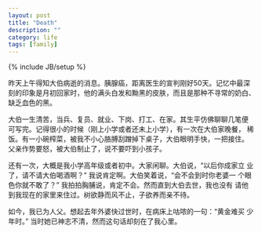 ```yaml
---
layout: post
title: "Death"
description: ""
category: life
tags: [family]
---
```

{% include JB/setup %}

昨天上午得知大伯病逝的消息。胰腺癌，距离医生的宣判刚好50天。记忆中最深
刻的印象是月初回家时，他的满头白发和黝黑的皮肤，而且是那种不寻常的奶白、
缺乏血色的黑。

大伯一生清苦，当兵、复员、就业、下岗、打工、在家。其生平仿佛聊聊几笔便
可写完。记得很小的时候（刚上小学或者还未上小学），有一次在大伯家晚餐，
稀饭。有一小碗榨菜，被我不小心胳膊刮蹭掉下桌子，大伯眼明手快，一把接住。
父亲作势要怒，被大伯制止了，说不要吓到小孩子。

还有一次，大概是我小学高年级或者初中。大家闲聊。大伯说，“以后你成家立
业了，请不请大伯喝酒啊？” 我说肯定啊。大伯笑着说，“会不会到时你老婆一
个眼色你就不敢了？” 我拍拍胸脯说，肯定不会。然而直到大伯去世，我也没有
请他到我现在的家里来住过。树欲静而风不止，子欲养而亲不待。

如今，我已为人父。想起去年外婆快过世时，在病床上咕哝的一句：“黄金难买
少年时。” 当时她已神志不清，然而这句话却刻在了我心里。
